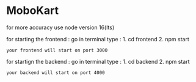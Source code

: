 # MoboKart

for more accuracy use node version 16(lts)

for starting the frontend : 
    go in terminal type : 
    1. cd frontend
    2. npm start

    your frontend will start on port 3000

for startign the backend : 
    go in terminal type : 
    1. cd backend
    2. npm start 

    your backend will start on port 4000

